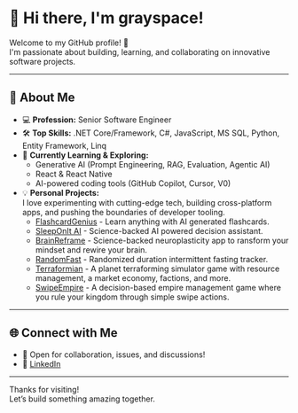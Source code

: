 # 👋 Hi there, I'm grayspace!

Welcome to my GitHub profile! 🚀  
I'm passionate about building, learning, and collaborating on innovative software projects.

---

## 🌟 About Me

- 💻 **Profession:** Senior Software Engineer
- 🛠️ **Top Skills:** .NET Core/Framework, C#, JavaScript, MS SQL, Python, Entity Framework, Linq
- 🌱 **Currently Learning & Exploring:**  
  - Generative AI (Prompt Engineering, RAG, Evaluation, Agentic AI)
  - React & React Native  
  - AI-powered coding tools (GitHub Copilot, Cursor, V0)
- 💡 **Personal Projects:**  
  I love experimenting with cutting-edge tech, building cross-platform apps, and pushing the boundaries of developer tooling.
  - [FlashcardGenius](https://flashcardgeni.us) - Learn anything with AI generated flashcards.
  - [SleepOnIt AI](https://sleeponitai.app) - Science-backed AI powered decision assistant.
  - [BrainReframe](https://brainreframe.vercel.app) - Science-backed neuroplasticity app to ransform your mindset and rewire your brain.
  - [RandomFast](https://randomfast.vercel.app) - Randomized duration intermittent fasting tracker.
  - [Terraformian](https://terraformian.vercel.app) - A planet terraforming simulator game with resource management, a market economy, factions, and more.
  - [SwipeEmpire](https://swipeempire.com) - A decision-based empire management game where you rule your kingdom through simple swipe actions.
  

---

## 🌐 Connect with Me

- 💬 Open for collaboration, issues, and discussions!
- 💼 [LinkedIn](https://www.linkedin.com/in/grayhamilton/)

---

Thanks for visiting!  
Let’s build something amazing together.
